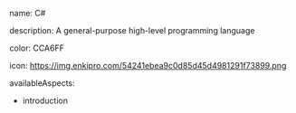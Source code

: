 name: C#

description: A general-purpose high-level programming language

color: CCA6FF

icon: https://img.enkipro.com/54241ebea9c0d85d45d4981291f73899.png

availableAspects:
  - introduction
